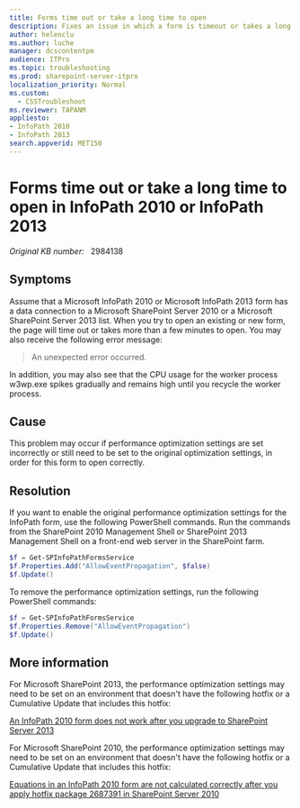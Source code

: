 ```yaml
---
title: Forms time out or take a long time to open
description: Fixes an issue in which a form is timeout or takes a long time to open when you try to open it in InfoPath 2010 or InfoPath 2013.
author: helenclu
ms.author: luche
manager: dcscontentpm
audience: ITPro
ms.topic: troubleshooting
ms.prod: sharepoint-server-itpro
localization_priority: Normal
ms.custom: 
  - CSSTroubleshoot
ms.reviewer: TAPANM
appliesto:
- InfoPath 2010
- InfoPath 2013
search.appverid: MET150 
---
```

# Forms time out or take a long time to open in InfoPath 2010 or InfoPath 2013

_Original KB number:_ &nbsp; 2984138

## Symptoms

Assume that a Microsoft InfoPath 2010 or Microsoft InfoPath 2013 form has a data connection to a Microsoft SharePoint Server 2010 or a Microsoft SharePoint Server 2013 list. When you try to open an existing or new form, the page will time out or takes more than a few minutes to open. You may also receive the following error message:

> An unexpected error occurred.

In addition, you may also see that the CPU usage for the worker process w3wp.exe spikes gradually and remains high until you recycle the worker process.

## Cause

This problem may occur if performance optimization settings are set incorrectly or still need to be set to the original optimization settings, in order for this form to open correctly.

## Resolution

If you want to enable the original performance optimization settings for the InfoPath form, use the following PowerShell commands. Run the commands from the SharePoint 2010 Management Shell or SharePoint 2013 Management Shell on a front-end web server in the SharePoint farm.

```powershell
$f = Get-SPInfoPathFormsService
$f.Properties.Add("AllowEventPropagation", $false)
$f.Update()
```

To remove the performance optimization settings, run the following PowerShell commands:

```powershell
$f = Get-SPInfoPathFormsService
$f.Properties.Remove("AllowEventPropagation")
$f.Update()
```

## More information

For Microsoft SharePoint 2013, the performance optimization settings may need to be set on an environment that doesn't have the following hotfix or a Cumulative Update that includes this hotfix:

[An InfoPath 2010 form does not work after you upgrade to SharePoint Server 2013](https://support.microsoft.com/help/2775307)

For Microsoft SharePoint 2010, the performance optimization settings may need to be set on an environment that doesn't have the following hotfix or a Cumulative Update that includes this hotfix:

[Equations in an InfoPath 2010 form are not calculated correctly after you apply hotfix package 2687391 in SharePoint Server 2010](https://support.microsoft.com/help/2775306)
